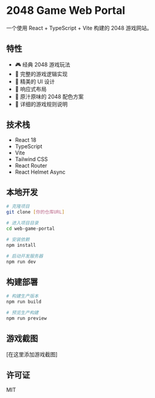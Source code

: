 # 2048 Game Web Portal

一个使用 React + TypeScript + Vite 构建的 2048 游戏网站。

## 特性

- 🎮 经典 2048 游戏玩法
- 🎯 完整的游戏逻辑实现
- 💅 精美的 UI 设计
- 📱 响应式布局
- 🎨 原汁原味的 2048 配色方案
- 📖 详细的游戏规则说明

## 技术栈

- React 18
- TypeScript
- Vite
- Tailwind CSS
- React Router
- React Helmet Async

## 本地开发

```bash
# 克隆项目
git clone [你的仓库URL]

# 进入项目目录
cd web-game-portal

# 安装依赖
npm install

# 启动开发服务器
npm run dev
```

## 构建部署

```bash
# 构建生产版本
npm run build

# 预览生产构建
npm run preview
```

## 游戏截图

[在这里添加游戏截图]

## 许可证

MIT